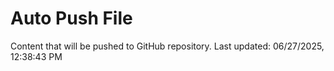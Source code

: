 # Auto Push File

Content that will be pushed to GitHub repository.
Last updated: 06/27/2025, 12:38:43 PM